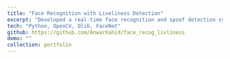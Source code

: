 ```yaml
---
title: "Face Recognition with Liveliness Detection"
excerpt: "Developed a real-time face recognition and spoof detection system for FinTech applications, enhancing security for remote banking verification."
tech: "Python, OpenCV, Dlib, FaceNet"
github: https://github.com/AnwarXahid/face_recog_livliness
demo: ""
collection: portfolio
---
```

